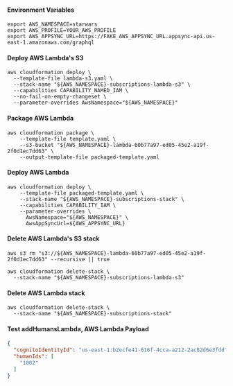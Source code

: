 #### Environment Variables
```
export AWS_NAMESPACE=starwars
export AWS_PROFILE=YOUR_AWS_PROFILE
export AWS_APPSYNC_URL=https://FAKE_AWS_APPSYNC_URL.appsync-api.us-east-1.amazonaws.com/graphql
```

#### Deploy AWS Lambda's S3


```
aws cloudformation deploy \
  --template-file lambda-s3.yaml \
  --stack-name "${AWS_NAMESPACE}-subscriptions-lambda-s3" \
  --capabilities CAPABILITY_NAMED_IAM \
  --no-fail-on-empty-changeset \
  --parameter-overrides AwsNamespace="${AWS_NAMESPACE}"
```

#### Package AWS Lambda
```
aws cloudformation package \
    --template-file template.yaml \
    --s3-bucket "${AWS_NAMESPACE}-lambda-60b77a97-ed05-45e2-a19f-2f0d1ec7dd63" \
    --output-template-file packaged-template.yaml
```

#### Deploy AWS Lambda
```
aws cloudformation deploy \
    --template-file packaged-template.yaml \
    --stack-name "${AWS_NAMESPACE}-subscriptions-stack" \
    --capabilities CAPABILITY_IAM \
    --parameter-overrides \
      AwsNamespace="${AWS_NAMESPACE}" \
      AwsAppSyncUrl=${AWS_APPSYNC_URL}
```

#### Delete AWS Lambda's S3 stack
```
aws s3 rm "s3://${AWS_NAMESPACE}-lambda-60b77a97-ed05-45e2-a19f-2f0d1ec7dd63" --recursive || true
```

```
aws cloudformation delete-stack \
  --stack-name "${AWS_NAMESPACE}-subscriptions-lambda-s3"
```

#### Delete AWS Lambda stack
```
aws cloudformation delete-stack \
  --stack-name "${AWS_NAMESPACE}-subscriptions-stack"
```

#### Test addHumansLambda, AWS Lambda Payload
```json
{
  "cognitoIdentityId": "us-east-1:b2ecfe41-616f-4cca-a212-2ac82d6e3fdd",
  "humanIds": [
    "1002"
  ]
}
```
